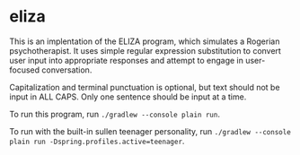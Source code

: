 # eliza

This is an implentation of the ELIZA program, which simulates a Rogerian psychotherapist.  It uses simple regular expression substitution to convert user input into appropriate responses and attempt to engage in user-focused conversation.

Capitalization and terminal punctuation is optional, but text should not be input in ALL CAPS.  Only one sentence should be input at a time.

To run this program, run `./gradlew --console plain run`.

To run with the built-in sullen teenager personality, run `./gradlew --console plain run -Dspring.profiles.active=teenager`.
